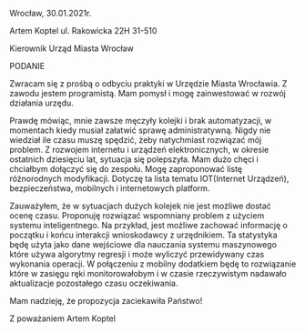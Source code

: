 Wrocław, 30.01.2021r.

Artem Koptel
ul. Rakowicka 22H
31-510

Kierownik
Urząd Miasta Wrocław

PODANIE

Zwracam się z prośbą o odbyciu praktyki w Urzędzie Miasta Wrocławia. 
Z zawodu jestem programistą. Mam pomysł i mogę zainwestować w rozwój działania urzędu. 

Prawdę mówiąc, mnie zawsze męczyły kolejki i brak automatyzacji, w momentach kiedy musiał załatwić sprawę administratywną. 
Nigdy nie wiedział ile czasu muszę spędzić, żeby natychmiast rozwiązać mój problem. 
Z rozwojem internetu i urządzeń elektronicznych, w okresie ostatnich dziesięciu lat, sytuacja się polepszyła. 
Mam dużo chęci i chciałbym dołączyć się do zespołu. 
Mogę zaproponować listę różnorodnych modyfikacji.
Dotyczę ta lista tematu IOT(Internet Urządzeń), bezpieczeństwa, mobilnych i internetowych platform.

Zauważyłem, że w sytuacjach dużych kolejek nie jest możliwe dostać ocenę czasu. Proponuję rozwiązać wspomniany problem z użyciem systemu inteligentnego. 
Na przykład, jest możliwe zachować informację o początku i końcu interakcji wnioskodawcy z urzędnikiem. 
Ta statystyka będę użyta jako dane wejściowe dla nauczania systemu maszynowego które używa algorytmy regresji i może wyliczyć przewidywany czas wykonania operacji. 
W połączeniu z mobilny dodatkiem będę to rozwiązanie które w zasięgu ręki monitorowałobym i w czasie rzeczywistym nadawało aktualizacje pozostałego czasu oczekiwania.

Mam nadzieję, że propozycja zaciekawiła Państwo!

Z poważaniem
Artem Koptel
